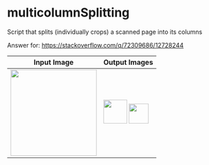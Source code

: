 # multicolumnSplitting
Script that splits (individually crops) a scanned page into its columns

Answer for: https://stackoverflow.com/q/72309686/12728244

|        Input Image        |Output Images             |
----------------------------|---------------------------|
|<img src="https://user-images.githubusercontent.com/8327505/169427886-9f06aa8b-a4f0-4e38-9779-207243dcdacd.jpg" width="200"/>|<img src="https://user-images.githubusercontent.com/8327505/169427894-890cb1e2-b8eb-49ef-9271-252ee68df8c8.png" width="55"/>  <img src="https://user-images.githubusercontent.com/8327505/169427899-11c76ed7-a700-40e6-ae08-76916e792799.png" width="46"/>